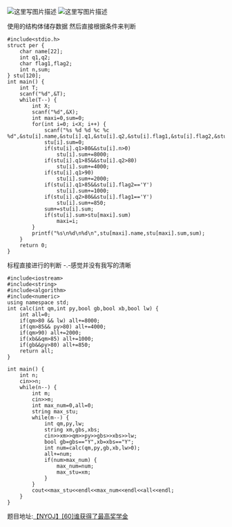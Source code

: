 ![这里写图片描述](http://img.blog.csdn.net/20160128194010113)
![这里写图片描述](http://img.blog.csdn.net/20160128194016909)

使用的结构体储存数据
然后直接根据条件来判断

```
#include<stdio.h>
struct per {
	char name[22];
	int q1,q2;
	char flag1,flag2;
	int n,sum;
} stu[120];
int main() {
	int T;
	scanf("%d",&T);
	while(T--) {
		int X;
		scanf("%d",&X);
		int maxi=0,sum=0;
		for(int i=0; i<X; i++) {
			scanf("%s %d %d %c %c %d",&stu[i].name,&stu[i].q1,&stu[i].q2,&stu[i].flag1,&stu[i].flag2,&stu[i].n);
			stu[i].sum=0;
			if(stu[i].q1>80&&stu[i].n>0)
				stu[i].sum+=8000;
			if(stu[i].q1>85&&stu[i].q2>80)
				stu[i].sum+=4000;
			if(stu[i].q1>90)
				stu[i].sum+=2000;
			if(stu[i].q1>85&&stu[i].flag2=='Y')
				stu[i].sum+=1000;
			if(stu[i].q2>80&&stu[i].flag1=='Y')
				stu[i].sum+=850;
			sum+=stu[i].sum;
			if(stu[i].sum>stu[maxi].sum)
				maxi=i;
		}
		printf("%s\n%d\n%d\n",stu[maxi].name,stu[maxi].sum,sum);
	}
	return 0;
}
```



标程直接进行的判断
-.-感觉并没有我写的清晰

```
#include<iostream>
#include<string>
#include<algorithm>
#include<numeric>
using namespace std;
int calc(int qm,int py,bool gb,bool xb,bool lw) {
	int all=0;
	if(qm>80 && lw) all+=8000;
	if(qm>85&& py>80) all+=4000;
	if(qm>90) all+=2000;
	if(xb&&qm>85) all+=1000;
	if(gb&&py>80) all+=850;
	return all;
}

int main() {
	int n;
	cin>>n;
	while(n--) {
		int m;
		cin>>m;
		int max_num=0,all=0;
		string max_stu;
		while(m--) {
			int qm,py,lw;
			string xm,gbs,xbs;
			cin>>xm>>qm>>py>>gbs>>xbs>>lw;
			bool gb=gbs=="Y",xb=xbs=="Y";
			int num=calc(qm,py,gb,xb,lw>0);
			all+=num;
			if(num>max_num) {
				max_num=num;
				max_stu=xm;
			}
		}
		cout<<max_stu<<endl<<max_num<<endl<<all<<endl;
	}
}
```

题目地址:[【NYOJ】[60]谁获得了最高奖学金](http://acm.nyist.net/JudgeOnline/problem.php?pid=60)